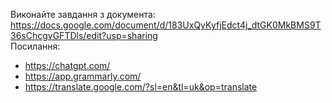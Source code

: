 Виконайте завдання з документа: https://docs.google.com/document/d/183UxQyKyfjEdct4j_dtGK0MkBMS9T36sChcgvGFTDls/edit?usp=sharing  
Посилання:  
- https://chatgpt.com/
- https://app.grammarly.com/
- https://translate.google.com/?sl=en&tl=uk&op=translate
  
